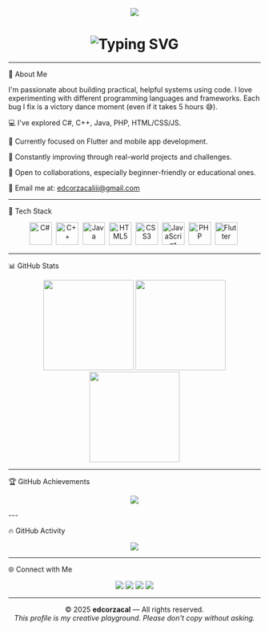 <!-- 🌐 Header Banner --><p align="center">
  <img src="https://capsule-render.vercel.app/api?type=waving&color=0f0f0f&height=160&section=header&text=Welcome%20to%20edcorzacal's%20World!&fontColor=00FFFF&fontSize=32&animation=twinkling&fontAlignY=35" />
</p><!-- ⌨️ Typing Bio --><h1 align="center">
  <img src="https://readme-typing-svg.demolab.com?font=Fira+Code&size=25&duration=3000&pause=1000&color=00FFFF&center=true&vCenter=true&width=900&lines=Hey+there%2C+I'm+edcorzacal+%F0%9F%91%8B;Aspiring+Full-Stack+Dev+%7C+Bug+Squasher+%F0%9F%90%9B;Learning+by+Doing+%7C+Building+One+Project+at+a+Time!" alt="Typing SVG" />
</h1>

---

🧠 About Me

I'm passionate about building practical, helpful systems using code.
I love experimenting with different programming languages and frameworks.
Each bug I fix is a victory dance moment (even if it takes 5 hours 😅).

💻 I've explored C#, C++, Java, PHP, HTML/CSS/JS.

📱 Currently focused on Flutter and mobile app development.

🌱 Constantly improving through real-world projects and challenges.

🤝 Open to collaborations, especially beginner-friendly or educational ones.

📧 Email me at: edcorzacaliii@gmail.com



---

🚀 Tech Stack

<div align="center">
  <img title="C#" src="https://cdn.jsdelivr.net/gh/devicons/devicon/icons/csharp/csharp-original.svg" width="45"/>&nbsp;
  <img title="C++" src="https://cdn.jsdelivr.net/gh/devicons/devicon/icons/cplusplus/cplusplus-original.svg" width="45"/>&nbsp;
  <img title="Java" src="https://cdn.jsdelivr.net/gh/devicons/devicon/icons/java/java-original.svg" width="45"/>&nbsp;
  <img title="HTML5" src="https://cdn.jsdelivr.net/gh/devicons/devicon/icons/html5/html5-original.svg" width="45"/>&nbsp;
  <img title="CSS3" src="https://cdn.jsdelivr.net/gh/devicons/devicon/icons/css3/css3-original.svg" width="45"/>&nbsp;
  <img title="JavaScript" src="https://cdn.jsdelivr.net/gh/devicons/devicon/icons/javascript/javascript-original.svg" width="45"/>&nbsp;
  <img title="PHP" src="https://cdn.jsdelivr.net/gh/devicons/devicon/icons/php/php-original.svg" width="45"/>&nbsp;
  <img title="Flutter" src="https://cdn.jsdelivr.net/gh/devicons/devicon/icons/flutter/flutter-original.svg" width="45"/>&nbsp;
</div>

---

📊 GitHub Stats

<div align="center">
  <img src="https://github-readme-stats.vercel.app/api?username=edcorzacal&show_icons=true&theme=tokyonight&border_radius=8&count_private=true&hide_title=true" height="180"/>
  <img src="https://github-readme-streak-stats.herokuapp.com/?user=edcorzacal&theme=tokyonight&border_radius=8" height="180"/>
  <img src="https://github-readme-stats.vercel.app/api/top-langs/?username=edcorzacal&layout=compact&theme=tokyonight&border_radius=8&langs_count=8" height="180"/>
</div>

---

🏆 GitHub Achievements

<p align="center">
  <img src="https://github-profile-trophy.vercel.app/?username=edcorzacal&theme=algolia&margin-w=8&no-frame=true" />
</p>
---

🔥 GitHub Activity

<p align="center">
  <img src="https://github-readme-activity-graph.vercel.app/graph?username=edcorzacal&theme=github-dark&hide_border=true&area=true"/>
</p>

---

🌐 Connect with Me

<p align="center">
  <a href="mailto:edcorzacaliii@gmail.com"><img src="https://img.shields.io/badge/Gmail-D14836?style=for-the-badge&logo=gmail&logoColor=white"/></a>
  <a href="https://github.com/edcorzacal"><img src="https://img.shields.io/badge/GitHub-000000?style=for-the-badge&logo=github&logoColor=white"/></a>
  <a href="https://facebook.com/edcor.zacallll"><img src="https://img.shields.io/badge/Facebook-1877F2?style=for-the-badge&logo=facebook&logoColor=white"/></a>
  <a href="https://www.instagram.com/zacal_edcor"><img src="https://img.shields.io/badge/Instagram-E4405F?style=for-the-badge&logo=instagram&logoColor=white"/></a>
</p>

---

<p align="center">
  © 2025 <strong>edcorzacal</strong> — All rights reserved. <br>
  <em>This profile is my creative playground. Please don't copy without asking.</em>
</p>
